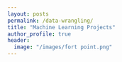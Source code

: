 ```yaml
---
layout: posts
permalink: /data-wrangling/
title: "Machine Learning Projects"
author_profile: true
header:
  image: "/images/fort point.png"
---
```



